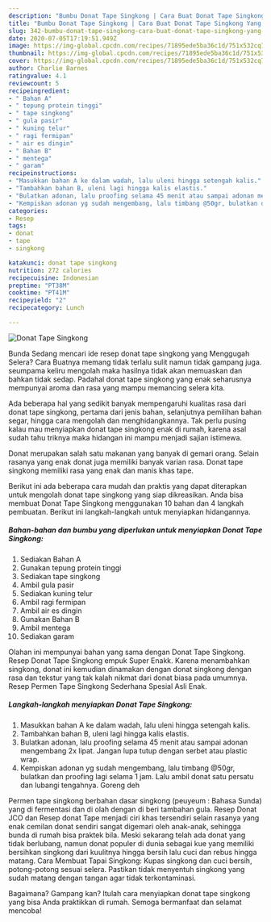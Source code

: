 ```yaml
---
description: "Bumbu Donat Tape Singkong | Cara Buat Donat Tape Singkong Yang Mudah Dan Praktis"
title: "Bumbu Donat Tape Singkong | Cara Buat Donat Tape Singkong Yang Mudah Dan Praktis"
slug: 342-bumbu-donat-tape-singkong-cara-buat-donat-tape-singkong-yang-mudah-dan-praktis
date: 2020-07-05T17:19:51.949Z
image: https://img-global.cpcdn.com/recipes/71895ede5ba36c1d/751x532cq70/donat-tape-singkong-foto-resep-utama.jpg
thumbnail: https://img-global.cpcdn.com/recipes/71895ede5ba36c1d/751x532cq70/donat-tape-singkong-foto-resep-utama.jpg
cover: https://img-global.cpcdn.com/recipes/71895ede5ba36c1d/751x532cq70/donat-tape-singkong-foto-resep-utama.jpg
author: Charlie Barnes
ratingvalue: 4.1
reviewcount: 5
recipeingredient:
- " Bahan A"
- " tepung protein tinggi"
- " tape singkong"
- " gula pasir"
- " kuning telur"
- " ragi fermipan"
- " air es dingin"
- " Bahan B"
- " mentega"
- " garam"
recipeinstructions:
- "Masukkan bahan A ke dalam wadah, lalu uleni hingga setengah kalis."
- "Tambahkan bahan B, uleni lagi hingga kalis elastis."
- "Bulatkan adonan, lalu proofing selama 45 menit atau sampai adonan mengembang 2x lipat. Jangan lupa tutup dengan serbet atau plastic wrap."
- "Kempiskan adonan yg sudah mengembang, lalu timbang @50gr, bulatkan dan proofing lagi selama 1 jam. Lalu ambil donat satu persatu dan lubangi tengahnya. Goreng deh"
categories:
- Resep
tags:
- donat
- tape
- singkong

katakunci: donat tape singkong 
nutrition: 272 calories
recipecuisine: Indonesian
preptime: "PT38M"
cooktime: "PT41M"
recipeyield: "2"
recipecategory: Lunch

---
```



![Donat Tape Singkong](https://img-global.cpcdn.com/recipes/71895ede5ba36c1d/751x532cq70/donat-tape-singkong-foto-resep-utama.jpg)

Bunda Sedang mencari ide resep donat tape singkong yang Menggugah Selera? Cara Buatnya memang tidak terlalu sulit namun tidak gampang juga. seumpama keliru mengolah maka hasilnya tidak akan memuaskan dan bahkan tidak sedap. Padahal donat tape singkong yang enak seharusnya mempunyai aroma dan rasa yang mampu memancing selera kita.

Ada beberapa hal yang sedikit banyak mempengaruhi kualitas rasa dari donat tape singkong, pertama dari jenis bahan, selanjutnya pemilihan bahan segar, hingga cara mengolah dan menghidangkannya. Tak perlu pusing kalau mau menyiapkan donat tape singkong enak di rumah, karena asal sudah tahu triknya maka hidangan ini mampu menjadi sajian istimewa.

Donat merupakan salah satu makanan yang banyak di gemari orang. Selain rasanya yang enak donat juga memiliki banyak varian rasa. Donat tape singkong memiliki rasa yang enak dan manis khas tape.


Berikut ini ada beberapa cara mudah dan praktis yang dapat diterapkan untuk mengolah donat tape singkong yang siap dikreasikan. Anda bisa membuat Donat Tape Singkong menggunakan 10 bahan dan 4 langkah pembuatan. Berikut ini langkah-langkah untuk menyiapkan hidangannya.

<!--inarticleads1-->

##### Bahan-bahan dan bumbu yang diperlukan untuk menyiapkan Donat Tape Singkong:

1. Sediakan  Bahan A
1. Gunakan  tepung protein tinggi
1. Sediakan  tape singkong
1. Ambil  gula pasir
1. Sediakan  kuning telur
1. Ambil  ragi fermipan
1. Ambil  air es dingin
1. Gunakan  Bahan B
1. Ambil  mentega
1. Sediakan  garam


Olahan ini mempunyai bahan yang sama dengan Donat Tape Singkong. Resep Donat Tape Singkong empuk Super Enakk. Karena menambahkan singkong, donat ini kemudian dinamakan dengan donat singkong dengan rasa dan tekstur yang tak kalah nikmat dari donat biasa pada umumnya. Resep Permen Tape Singkong Sederhana Spesial Asli Enak. 

<!--inarticleads2-->

##### Langkah-langkah menyiapkan Donat Tape Singkong:

1. Masukkan bahan A ke dalam wadah, lalu uleni hingga setengah kalis.
1. Tambahkan bahan B, uleni lagi hingga kalis elastis.
1. Bulatkan adonan, lalu proofing selama 45 menit atau sampai adonan mengembang 2x lipat. Jangan lupa tutup dengan serbet atau plastic wrap.
1. Kempiskan adonan yg sudah mengembang, lalu timbang @50gr, bulatkan dan proofing lagi selama 1 jam. Lalu ambil donat satu persatu dan lubangi tengahnya. Goreng deh


Permen tape singkong berbahan dasar singkong (peuyeum : Bahasa Sunda) yang di fermentasi dan di olah dengan di beri tambahan gula. Resep Donat JCO dan Resep donat Tape menjadi ciri khas tersendiri selain rasanya yang enak cemilan donat sendiri sangat digemari oleh anak-anak, sehingga bunda di rumah bisa praktek bila. Meski sekarang telah ada donat yang tidak berlubang, namun donat populer di dunia sebagai kue yang memiliki bersihkan singkong dari kuulitnya hingga bersih lalu cuci dan rebus hingga matang. Cara Membuat Tapai Singkong: Kupas singkong dan cuci bersih, potong-potong sesuai selera. Pastikan tidak menyentuh singkong yang sudah matang dengan tangan agar tidak terkontaminasi. 

Bagaimana? Gampang kan? Itulah cara menyiapkan donat tape singkong yang bisa Anda praktikkan di rumah. Semoga bermanfaat dan selamat mencoba!
